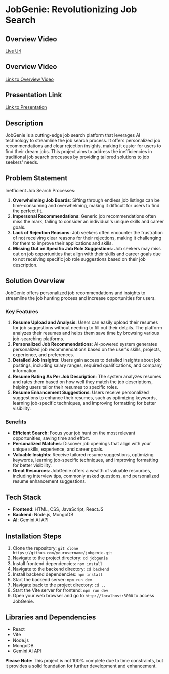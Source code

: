 # JobGenie: Revolutionizing Job Search

## Overview Video
[Live Url](https://jobgenie-b2fw.onrender.com)

## Overview Video
[Link to Overview Video](https://youtu.be/skMlUqS_SMc)

## Presentation Link
[Link to Presentation ](https://www.slideshare.net/slideshow/jobgenie-revolutionizing-job-search-with-technology/267185199)

## Description
JobGenie is a cutting-edge job search platform that leverages AI technology to streamline the job search process. It offers personalized job recommendations and clear rejection insights, making it easier for users to find their dream jobs. This project aims to address the inefficiencies in traditional job search processes by providing tailored solutions to job seekers' needs.

## Problem Statement
Inefficient Job Search Processes:
1. **Overwhelming Job Boards**: Sifting through endless job listings can be time-consuming and overwhelming, making it difficult for users to find the perfect fit.
2. **Impersonal Recommendations**: Generic job recommendations often miss the mark, failing to consider an individual's unique skills and career goals.
3. **Lack of Rejection Reasons**: Job seekers often encounter the frustration of not receiving clear reasons for their rejections, making it challenging for them to improve their applications and skills.
4. **Missing Out on Specific Job Role Suggestions**: Job seekers may miss out on job opportunities that align with their skills and career goals due to not receiving specific job role suggestions based on their job description.

## Solution Overview
JobGenie offers personalized job recommendations and insights to streamline the job hunting process and increase opportunities for users.

### Key Features
1. **Resume Upload and Analysis**: Users can easily upload their resumes for job suggestions without needing to fill out their details. The platform analyzes their resumes and helps them save time by browsing various job-searching platforms.
2. **Personalized Job Recommendations**: AI-powered system generates personalized job recommendations based on the user's skills, projects, experience, and preferences.
3. **Detailed Job Insights**: Users gain access to detailed insights about job postings, including salary ranges, required qualifications, and company information.
4. **Resume Rating As Per Job Description**: The system analyzes resumes and rates them based on how well they match the job descriptions, helping users tailor their resumes to specific roles.
5. **Resume Enhancement Suggestions**: Users receive personalized suggestions to enhance their resumes, such as optimizing keywords, learning job-specific techniques, and improving formatting for better visibility.

### Benefits
- **Efficient Search**: Focus your job hunt on the most relevant opportunities, saving time and effort.
- **Personalized Matches**: Discover job openings that align with your unique skills, experience, and career goals.
- **Valuable Insights**: Receive tailored resume suggestions, optimizing keywords, learning job-specific techniques, and improving formatting for better visibility.
- **Great Resources**: JobGenie offers a wealth of valuable resources, including interview tips, commonly asked questions, and personalized resume enhancement suggestions.

## Tech Stack
- **Frontend**: HTML, CSS, JavaScript, ReactJS
- **Backend**: Node.js, MongoDB
- **AI**: Gemini AI API

## Installation Steps
1. Clone the repository: `git clone https://github.com/yourusername/jobgenie.git`
2. Navigate to the project directory: `cd jobgenie`
3. Install frontend dependencies: `npm install`
4. Navigate to the backend directory: `cd backend`
5. Install backend dependencies: `npm install`
6. Start the backend server: `npm run dev`
7. Navigate back to the project directory: `cd ..`
8. Start the Vite server for frontend: `npm run dev`
9. Open your web browser and go to `http://localhost:3000` to access JobGenie.

## Libraries and Dependencies
- React
- Vite
- Node.js
- MongoDB
- Gemini AI API

**Please Note:** This project is not 100% complete due to time constraints, but it provides a solid foundation for further development and enhancement.
